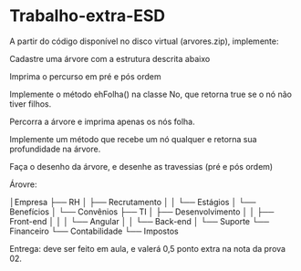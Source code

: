 # Trabalho-extra-ESD

A partir do código disponível no disco virtual (arvores.zip), implemente:

Cadastre uma árvore com a estrutura descrita abaixo

Imprima o percurso em pré e pós ordem

Implemente o método ehFolha() na classe No, que retorna true se o nó não tiver filhos. 

Percorra a árvore e imprima apenas os nós folha.

Implemente um método que recebe um nó qualquer e retorna sua profundidade na árvore.

Faça o desenho da árvore, e desenhe as travessias (pré e pós ordem)

Árovre:

│Empresa
├── RH
│   ├── Recrutamento
│   │   └── Estágios
│   └── Benefícios
│       └── Convênios
├── TI
│   ├── Desenvolvimento
│   │   ├── Front-end
│   │   │   └── Angular
│   │   └── Back-end
│   └── Suporte
└── Financeiro
    └── Contabilidade
        └── Impostos

 

Entrega: deve ser feito em aula, e valerá 0,5 ponto extra na nota da prova 02.

